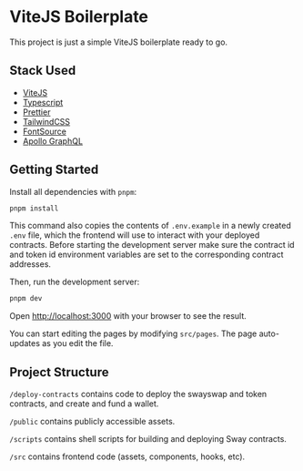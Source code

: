 # ViteJS Boilerplate

This project is just a simple ViteJS boilerplate ready to go.

## Stack Used

- [ViteJS](https://vitejs.dev/)
- [Typescript](https://www.typescriptlang.org/)
- [Prettier](https://prettier.io/)
- [TailwindCSS](https://tailwindcss.com/)
- [FontSource](https://fontsource.org/)
- [Apollo GraphQL](https://www.apollographql.com/)

## Getting Started

Install all dependencies with `pnpm`:

```bash
pnpm install
```

This command also copies the contents of `.env.example` in a newly created `.env` file, which the frontend will use to interact with your deployed contracts. Before starting the development server make sure the contract id and token id environment variables are set to the corresponding contract addresses.

Then, run the development server:

```bash
pnpm dev
```

Open [http://localhost:3000](http://localhost:3000) with your browser to see the result.

You can start editing the pages by modifying `src/pages`. The page auto-updates as you edit the file.

## Project Structure

`/deploy-contracts` contains code to deploy the swayswap and token contracts, and create and fund a wallet.

`/public` contains publicly accessible assets.

`/scripts` contains shell scripts for building and deploying Sway contracts.

`/src` contains frontend code (assets, components, hooks, etc).
